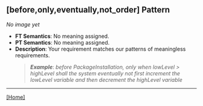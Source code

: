 ## [before,only,eventually,not_order] Pattern
_No image yet_
 * **FT Semantics**: No meaning assigned.
 * **PT Semantics**: No meaning assigned.
 * **Description**: Your requirement matches our patterns of meaningless requirements.
   > **_Example_**: _before PackageInstallation, only when lowLevel > highLevel shall the system  eventually not first  increment the lowLevel variable and then  decrement the highLevel variable_   
***
[[Home]](../semantics.md)